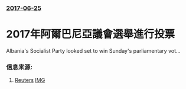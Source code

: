 ### [2017-06-25](/news/2017/06/25/index.md)

##### 
# 2017年阿爾巴尼亞議會選舉進行投票 

Albania's Socialist Party looked set to win Sunday's parliamentary vot...


### 信息来源:

1. [Reuters](http://www.reuters.com/article/us-albania-election-idUSKBN19F0RU) [IMG](https://s2.reutersmedia.net/resources/r/?m=02&d=20170625&t=2&i=1190436271&w=1200&r=LYNXMPED5O0G4)
